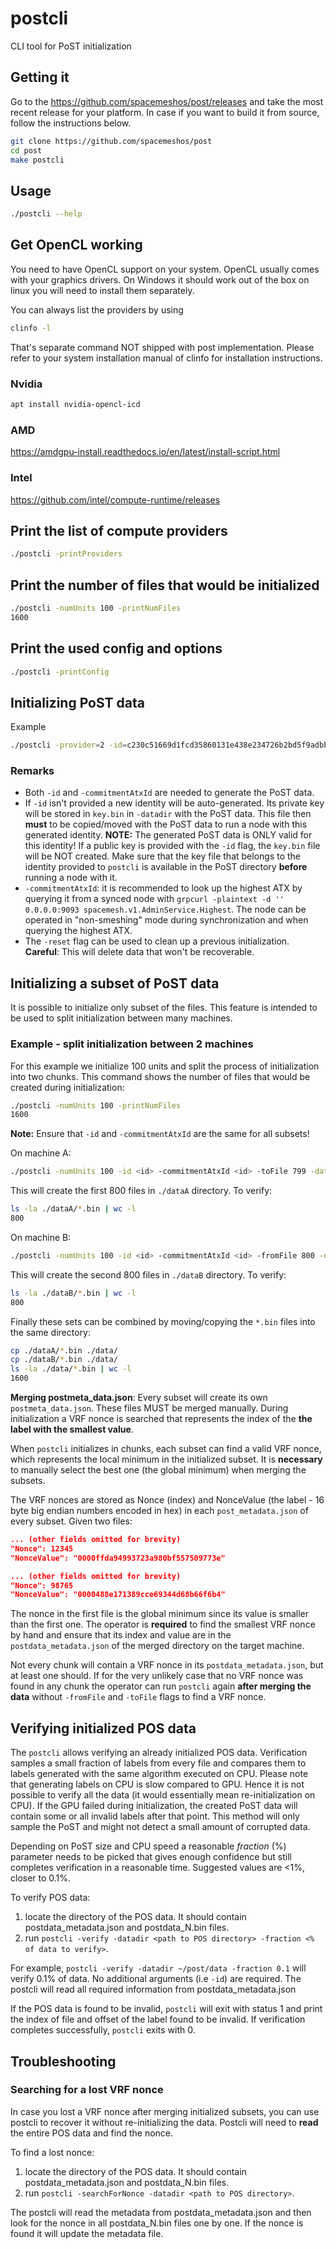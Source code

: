 # postcli

CLI tool for PoST initialization

## Getting it

Go to the <https://github.com/spacemeshos/post/releases> and take the most recent release for your platform. In case if you want to build it from source, follow the instructions below.

```bash
git clone https://github.com/spacemeshos/post
cd post
make postcli
```

## Usage

```bash
./postcli --help
```

## Get OpenCL working

You need to have OpenCL support on your system. OpenCL usually comes with your graphics drivers. On Windows it should work out of the box on linux you will need to install them separately.

You can always list the providers by using

```bash
clinfo -l
```

That's separate command NOT shipped with post implementation. Please refer to your system installation manual of clinfo for installation instructions.

### Nvidia

```bash
apt install nvidia-opencl-icd
```

### AMD

<https://amdgpu-install.readthedocs.io/en/latest/install-script.html>

### Intel

<https://github.com/intel/compute-runtime/releases>

## Print the list of compute providers

```bash
./postcli -printProviders
```

## Print the number of files that would be initialized

```bash
./postcli -numUnits 100 -printNumFiles
1600
```

## Print the used config and options

```bash
./postcli -printConfig
```

## Initializing PoST data

Example

```bash
./postcli -provider=2 -id=c230c51669d1fcd35860131e438e234726b2bd5f9adbbd91bd88a718e7e98ecb -commitmentAtxId=c230c51669d1fcd35860131e438e234726b2bd5f9adbbd91bd88a718e7e98ecb -genproof
```

### Remarks

* Both `-id` and `-commitmentAtxId` are needed to generate the PoST data.
* If `-id` isn't provided a new identity will be auto-generated. Its private key will be stored in `key.bin` in `-datadir`
with the PoST data. This file then **must** to be copied/moved with the PoST data to run a node with this generated identity.
**NOTE:** The generated PoST data is ONLY valid for this identity!
If a public key is provided with the `-id` flag, the `key.bin` file will be NOT created. Make sure that the key file that belongs
to the identity provided to `postcli` is available in the PoST directory **before** running a node with it.
* `-commitmentAtxId`: it is recommended to look up the highest ATX by querying it from a synced node with
`grpcurl -plaintext -d '' 0.0.0.0:9093 spacemesh.v1.AdminService.Highest`. The node can be operated in
"non-smeshing" mode during synchronization and when querying the highest ATX.
* The `-reset` flag can be used to clean up a previous initialization. **Careful**: This will delete data that won't be recoverable.

## Initializing a subset of PoST data

It is possible to initialize only subset of the files. This feature is intended to be used to split initialization between many machines.

### Example - split initialization between 2 machines

For this example we initialize 100 units and split the process of initialization into two chunks. This command shows the number of files
that would be created during initialization:

```bash
./postcli -numUnits 100 -printNumFiles
1600
```

**Note:** Ensure that `-id` and `-commitmentAtxId` are the same for all subsets!

On machine A:

```bash
./postcli -numUnits 100 -id <id> -commitmentAtxId <id> -toFile 799 -datadir ./dataA
```

This will create the first 800 files in `./dataA` directory. To verify:

```bash
ls -la ./dataA/*.bin | wc -l
800
```

On machine B:

```bash
./postcli -numUnits 100 -id <id> -commitmentAtxId <id> -fromFile 800 -datadir ./dataB
```

This will create the second 800 files in `./dataB` directory. To verify:

```bash
ls -la ./dataB/*.bin | wc -l
800
```

Finally these sets can be combined by moving/copying the `*.bin` files into the same directory:

```bash
cp ./dataA/*.bin ./data/
cp ./dataB/*.bin ./data/
ls -la ./data/*.bin | wc -l
1600
```

**Merging postmeta_data.json**: Every subset will create its own `postmeta_data.json`. These files MUST be merged manually.
During initialization a VRF nonce is searched that represents the index of the **the label with the smallest value**.

When `postcli` initializes in chunks, each subset can find a valid VRF nonce, which represents the local minimum in the
initialized subset. It is **necessary** to manually select the best one (the global minimum) when merging the subsets.

The VRF nonces are stored as Nonce (index) and NonceValue (the label - 16 byte big endian numbers encoded in hex)
in each `post_metadata.json` of every subset. Given two files:

```json
... (other fields omitted for brevity)
"Nonce": 12345
"NonceValue": "0000ffda94993723a980bf557509773e"
```

```json
... (other fields omitted for brevity)
"Nonce": 98765
"NonceValue": "0000488e171389cce69344d68b66f6b4"
```

The nonce in the first file is the global minimum since its value is smaller than the first one. The operator is **required** to find the
smallest VRF nonce by hand and ensure that its index and value are in the `postdata_metadata.json` of the merged directory on the target machine.

Not every chunk will contain a VRF nonce in its `postdata_metadata.json`, but at least one should. If for the very unlikely case that no VRF nonce
was found in any chunk the operator can run `postcli` again **after merging the data** without `-fromFile` and `-toFile` flags to find a VRF nonce.

## Verifying initialized POS data

The `postcli` allows verifying an already initialized POS data. Verification samples a small fraction of labels from every file and compares them to labels generated with the same algorithm executed on CPU. Please note that generating labels on CPU is slow compared to GPU. Hence it is not possible to verify all the data (it would essentially mean re-initialization on CPU). If the GPU failed during initialization, the created PoST data will contain some or all invalid labels after that point. This method will only sample the PoST and might not detect a small amount of corrupted data.

Depending on PoST size and CPU speed a reasonable *fraction* (%) parameter needs to be picked that gives enough confidence but still completes verification in a reasonable time. Suggested values are <1%, closer to 0.1%.

To verify POS data:

1. locate the directory of the POS data. It should contain postdata_metadata.json and postdata_N.bin files.
2. run `postcli -verify -datadir <path to POS directory> -fraction <% of data to verify>`.

For example, `postcli -verify -datadir ~/post/data -fraction 0.1` will verify 0.1% of data. No additional arguments (i.e `-id`) are required. The postcli will read all required information from postdata_metadata.json

If the POS data is found to be invalid, `postcli` will exit with status 1 and print the index of file and offset of the label found to be invalid. If verification completes successfully, `postcli` exits with 0.

## Troubleshooting

### Searching for a lost VRF nonce

In case you lost a VRF nonce after merging initialized subsets, you can use postcli to recover it without re-initializing the data. Postcli will need to **read** the entire POS data and find the nonce.

To find a lost nonce:

1. locate the directory of the POS data. It should contain postdata_metadata.json and postdata_N.bin files.
2. run `postcli -searchForNonce -datadir <path to POS directory>`.

The postcli will read the metadata from postdata_metadata.json and then look for the nonce in all postdata_N.bin files one by one. If the nonce is found it will update the metadata file.
